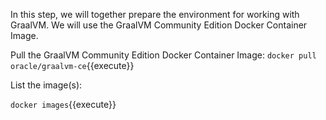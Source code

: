 In this step, we will together prepare the environment for working with GraalVM. We will use the GraalVM Community Edition Docker Container Image.

Pull the GraalVM Community Edition Docker Container Image:
`docker pull oracle/graalvm-ce`{{execute}}

List the image(s):

`docker images`{{execute}}